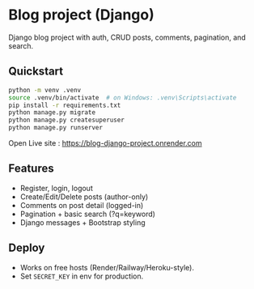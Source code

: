 # Blog project (Django)

Django blog project with auth, CRUD posts, comments, pagination, and search.

## Quickstart
```bash
python -m venv .venv
source .venv/bin/activate  # on Windows: .venv\Scripts\activate
pip install -r requirements.txt
python manage.py migrate
python manage.py createsuperuser
python manage.py runserver
```

Open Live site : https://blog-django-project.onrender.com

## Features
- Register, login, logout
- Create/Edit/Delete posts (author-only)
- Comments on post detail (logged-in)
- Pagination + basic search (?q=keyword)
- Django messages + Bootstrap styling

## Deploy
- Works on free hosts (Render/Railway/Heroku-style).
- Set `SECRET_KEY` in env for production.
